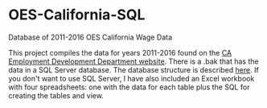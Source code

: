 # OES-California-SQL
Database of 2011-2016 OES California Wage Data

This project compiles the data for years 2011-2016 found on the [CA Employment Development Department website](http://www.labormarketinfo.edd.ca.gov/data/oes-employment-and-wages.html). There is a .bak that has the data in a SQL Server database. The database structure is described [here](https://andyspecht.github.io/2017-01-29-new-project-wages-ca). If you don't want to use SQL Server, I have also included an Excel workbook with four spreadsheets: one with the data for each table plus the SQL for creating the tables and view.
